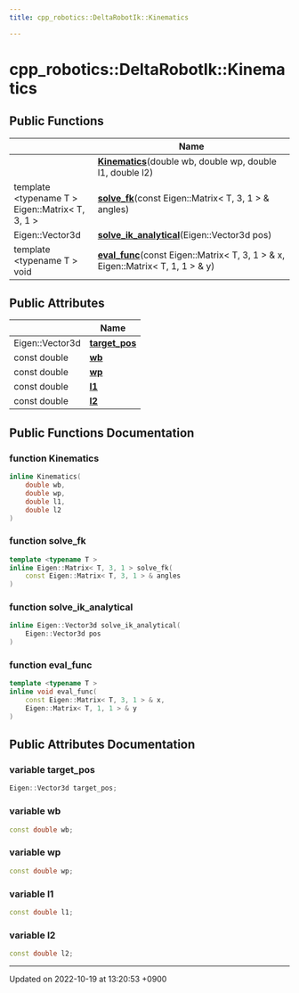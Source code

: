 ```yaml
---
title: cpp_robotics::DeltaRobotIk::Kinematics

---
```


# cpp_robotics::DeltaRobotIk::Kinematics





## Public Functions

|                | Name           |
| -------------- | -------------- |
| | **[Kinematics](/cpp_robotics/doxybook/Classes/structcpp__robotics_1_1DeltaRobotIk_1_1Kinematics/#function-kinematics)**(double wb, double wp, double l1, double l2) |
| template <typename T \> <br>Eigen::Matrix< T, 3, 1 > | **[solve_fk](/cpp_robotics/doxybook/Classes/structcpp__robotics_1_1DeltaRobotIk_1_1Kinematics/#function-solve-fk)**(const Eigen::Matrix< T, 3, 1 > & angles) |
| Eigen::Vector3d | **[solve_ik_analytical](/cpp_robotics/doxybook/Classes/structcpp__robotics_1_1DeltaRobotIk_1_1Kinematics/#function-solve-ik-analytical)**(Eigen::Vector3d pos) |
| template <typename T \> <br>void | **[eval_func](/cpp_robotics/doxybook/Classes/structcpp__robotics_1_1DeltaRobotIk_1_1Kinematics/#function-eval-func)**(const Eigen::Matrix< T, 3, 1 > & x, Eigen::Matrix< T, 1, 1 > & y) |

## Public Attributes

|                | Name           |
| -------------- | -------------- |
| Eigen::Vector3d | **[target_pos](/cpp_robotics/doxybook/Classes/structcpp__robotics_1_1DeltaRobotIk_1_1Kinematics/#variable-target-pos)**  |
| const double | **[wb](/cpp_robotics/doxybook/Classes/structcpp__robotics_1_1DeltaRobotIk_1_1Kinematics/#variable-wb)**  |
| const double | **[wp](/cpp_robotics/doxybook/Classes/structcpp__robotics_1_1DeltaRobotIk_1_1Kinematics/#variable-wp)**  |
| const double | **[l1](/cpp_robotics/doxybook/Classes/structcpp__robotics_1_1DeltaRobotIk_1_1Kinematics/#variable-l1)**  |
| const double | **[l2](/cpp_robotics/doxybook/Classes/structcpp__robotics_1_1DeltaRobotIk_1_1Kinematics/#variable-l2)**  |

## Public Functions Documentation

### function Kinematics

```cpp
inline Kinematics(
    double wb,
    double wp,
    double l1,
    double l2
)
```


### function solve_fk

```cpp
template <typename T >
inline Eigen::Matrix< T, 3, 1 > solve_fk(
    const Eigen::Matrix< T, 3, 1 > & angles
)
```


### function solve_ik_analytical

```cpp
inline Eigen::Vector3d solve_ik_analytical(
    Eigen::Vector3d pos
)
```


### function eval_func

```cpp
template <typename T >
inline void eval_func(
    const Eigen::Matrix< T, 3, 1 > & x,
    Eigen::Matrix< T, 1, 1 > & y
)
```


## Public Attributes Documentation

### variable target_pos

```cpp
Eigen::Vector3d target_pos;
```


### variable wb

```cpp
const double wb;
```


### variable wp

```cpp
const double wp;
```


### variable l1

```cpp
const double l1;
```


### variable l2

```cpp
const double l2;
```


-------------------------------

Updated on 2022-10-19 at 13:20:53 +0900